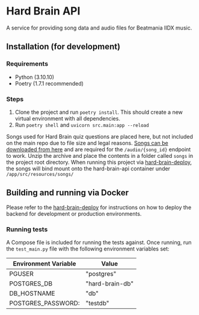 # Hard Brain API

A service for providing song data and audio files for Beatmania IIDX music.

## Installation (for development)

### Requirements

- Python (3.10.10)
- Poetry (1.7.1 recommended)

### Steps

1. Clone the project and run `poetry install`. This should create a new virtual environment with all dependencies.
2. Run `poetry shell` and `uvicorn src.main:app --reload`

Songs used for Hard Brain quiz questions are placed here, but not included on the main repo due to file size and legal
reasons. [Songs can be downloaded from here](https://corndog.galaxy.usbx.me/nextcloud/s/Q56JdfDpy8GMocd) and are
required for the `/audio/{song_id}` endpoint to work. Unzip the archive and place the contents in a folder called
`songs` in the project root directory. When running this project via
[hard-brain-deploy](https://github.com/hard-brain/hard-brain-deploy), the songs will bind mount onto the hard-brain-api
container under `/app/src/resources/songs/`

## Building and running via Docker

Please refer to the [hard-brain-deploy](https://github.com/hard-brain/hard-brain-deploy) for instructions on how to
deploy the backend for development or production environments.

### Running tests

A Compose file is included for running the tests against. Once running, run the `test_main.py` file with the following
environment variables set:

| Environment Variable | Value           |
|----------------------|-----------------|
| PGUSER               | "postgres"      |
| POSTGRES_DB          | "hard-brain-db" |
| DB_HOSTNAME          | "db"            |
| POSTGRES_PASSWORD:   | "testdb"        |
